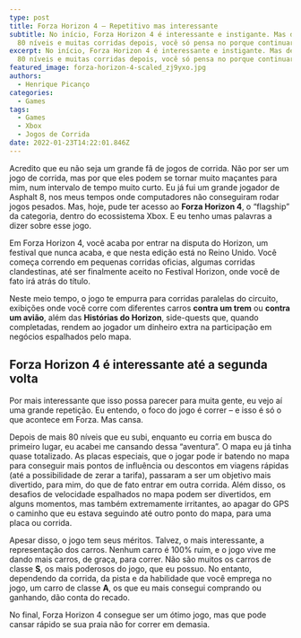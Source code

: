 ```yaml
---
type: post
title: Forza Horizon 4 – Repetitivo mas interessante
subtitle: No início, Forza Horizon 4 é interessante e instigante. Mas depois de
  80 níveis e muitas corridas depois, você só pensa no porque continuar.
excerpt: No início, Forza Horizon 4 é interessante e instigante. Mas depois de
  80 níveis e muitas corridas depois, você só pensa no porque continuar.
featured_image: forza-horizon-4-scaled_zj9yxo.jpg
authors:
  - Henrique Picanço
categories:
  - Games
tags:
  - Games
  - Xbox
  - Jogos de Corrida
date: 2022-01-23T14:22:01.846Z
---
```

Acredito que eu não seja um grande fã de jogos de corrida. Não por ser um jogo de corrida, mas por que eles podem se tornar muito maçantes para mim, num intervalo de tempo muito curto. Eu já fui um grande jogador de Asphalt 8, nos meus tempos onde computadores não conseguiram rodar jogos pesados. Mas, hoje, pude ter acesso ao **Forza Horizon 4**, o “flagship” da categoria, dentro do ecossistema Xbox. E eu tenho umas palavras a dizer sobre esse jogo.

Em Forza Horizon 4, você acaba por entrar na disputa do Horizon, um festival que nunca acaba, e que nesta edição está no Reino Unido. Você começa correndo em pequenas corridas oficias, algumas corridas clandestinas, até ser finalmente aceito no Festival Horizon, onde você de fato irá atrás do título.

Neste meio tempo, o jogo te empurra para corridas paralelas do circuito, exibições onde você corre com diferentes carros **contra um trem** ou **contra um avião**, além das **Histórias do Horizon**, side-quests que, quando completadas, rendem ao jogador um dinheiro extra na participação em negócios espalhados pelo mapa.

## Forza Horizon 4 é interessante até a segunda volta

Por mais interessante que isso possa parecer para muita gente, eu vejo aí uma grande repetição. Eu entendo, o foco do jogo é correr – e isso é só o que acontece em Forza. Mas cansa.

Depois de mais 80 níveis que eu subi, enquanto eu corria em busca do primeiro lugar, eu acabei me cansando dessa “aventura”. O mapa eu já tinha quase totalizado. As placas especiais, que o jogar pode ir batendo no mapa para conseguir mais pontos de influência ou descontos em viagens rápidas (até a possibilidade de zerar a tarifa), passaram a ser um objetivo mais divertido, para mim, do que de fato entrar em outra corrida. Além disso, os desafios de velocidade espalhados no mapa podem ser divertidos, em alguns momentos, mas também extremamente irritantes, ao apagar do GPS o caminho que eu estava seguindo até outro ponto do mapa, para uma placa ou corrida.

Apesar disso, o jogo tem seus méritos. Talvez, o mais interessante, a representação dos carros. Nenhum carro é 100% ruim, e o jogo vive me dando mais carros, de graça, para correr. Não são muitos os carros de classe **S**, os mais poderosos do jogo, que eu possuo. No entanto, dependendo da corrida, da pista e da habilidade que você emprega no jogo, um carro de classe **A**, os que eu mais consegui comprando ou ganhando, dão conta do recado.

No final, Forza Horizon 4 consegue ser um ótimo jogo, mas que pode cansar rápido se sua praia não for correr em demasia.